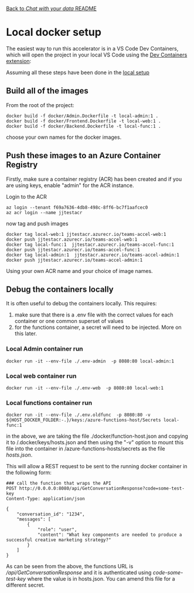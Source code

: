 [Back to *Chat with your data* README](../README.md)

# Local docker setup

The easiest way to run this accelerator is in a VS Code Dev Containers, which will open the project in your local VS Code using the [Dev Containers extension](https://marketplace.visualstudio.com/items?itemName=ms-vscode-remote.remote-containers):

Assuming all these steps have been done in the [local setup](./LOCAL_DEPLOYMENT.md)

## Build all of the images

From the root of the project:

```
docker build -f docker/Admin.Dockerfile -t local-admin:1 .
docker build -f docker/Frontend.Dockerfile -t local-web:1 .
docker build -f docker/Backend.Dockerfile -t local-func:1 .
```
choose your own names for the docker images.

## Push these images to an Azure Container Registry

Firstly, make sure a container registry (ACR) has been created and if you are using keys, enable "admin" for the ACR instance.

Login to the ACR

```
az login --tenant f69a7636-4db8-498c-8ff6-bc7f1aafcec0
az acr login --name jjtestacr

```
now tag and push images

```
docker tag local-web:1 jjtestacr.azurecr.io/teams-accel-web:1
docker push jjtestacr.azurecr.io/teams-accel-web:1
docker tag local-func:1  jjtestacr.azurecr.io/teams-accel-func:1
docker push jjtestacr.azurecr.io/teams-accel-func:1
docker tag local-admin:1  jjtestacr.azurecr.io/teams-accel-admin:1
docker push jjtestacr.azurecr.io/teams-accel-admin:1
```

Using your own ACR name and your choice of image names.

## Debug the containers locally

It is often useful to debug the containers locally. This requires:
1. make sure that there is a .env file with the correct values for each container or one common superset of values
2. for the functions container, a secret will need to be injected. More on this later.

### Local Admin container run

```
docker run -it --env-file ./.env-admin  -p 8080:80 local-admin:1
```

### Local web container run

```
docker run -it --env-file ./.env-web  -p 8080:80 local-web:1
```

### Local functions container run

```
docker run -it --env-file ./.env.oldfunc  -p 8080:80 -v ${HOST_DOCKER_FOLDER:-.}/keys:/azure-functions-host/Secrets local-func:1
```

in the above, we are taking the file ./docker/function-host.json and copying it to /.docker/keys/hosts.json and then using the "-v" option to mount this file into the container in /azure-functions-hosts/secrets as the file *hosts.json*.

This will allow a REST request to be sent to the running docker container in the following form:

```
### call the function that wraps the API
POST http://0.0.0.0:8080/api/GetConversationResponse?code=some-test-key
Content-Type: application/json

{
    "conversation_id": "1234",
    "messages": [
        {
            "role": "user",
            "content": "What key components are needed to produce a successful creative marketing strategy?"
        }
    ]
}
```

As can be seen from the above, the functions URL is */api/GetConversationResponse* and it is authenticated using *code-some-test-key* where the value is in hosts.json. You can amend this file for a different secret.
